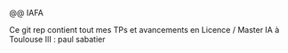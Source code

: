@@ IAFA 

Ce git rep contient tout mes TPs et avancements en Licence / Master IA à Toulouse III : paul sabatier
